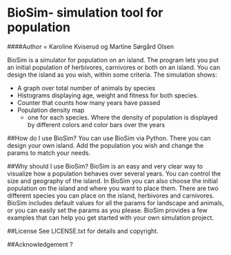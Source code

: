 # BioSim- simulation tool for population

####Author = Karoline Kviserud og Martine Sørgård Olsen

BioSim is a simulator for population on an island. The program lets you put an initial population of herbivores, 
carnivores or both on an island. You can design the island as you wish, within some criteria. The simulation shows:
 * A graph over total number of animals by species
 * Histograms displaying age, weight and fitness for both species. 
 * Counter that counts how many years have passed
 * Population density map
   - one for each species. Where the density of population is displayed by different colors and color bars over the years

##How do I use BioSim?
You can use BioSim via Python. There you can design your own island. Add the population you wish and change the 
params to match your needs. 


##Why should I use BioSim? 
BioSim is an easy and very clear way to visualize how a population behaves over several years. You can control the size
and geography of the island. In BioSim you can also choose the initial population on the island and where you want to
place them. There are two different species you can place on the island, herbivores and carnivores.
BioSim includes default values for all the params for landscape and animals, or you can easily set the params as you 
please.
BioSim provides a few examples that can help you get started with your own simulation project. 

##License 
See LICENSE.txt for details and copyright.


##Acknowledgement  ?

